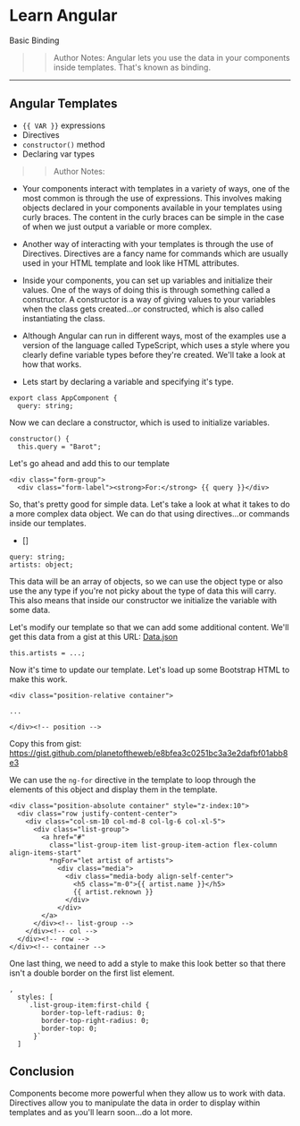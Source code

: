 <!-- .slide: data-state="title" -->
# Learn Angular
Basic Binding

> > Author Notes:
Angular lets you use the data in your components inside templates. That's known as binding.

---

## Angular Templates
- `{{ VAR }}` expressions
- Directives
- `constructor()` method
- Declaring var types

> > Author Notes:
- Your components interact with templates in a variety of ways, one of the most common is through the use of expressions. This involves making objects declared in your components available in your templates using curly braces. The content in the curly braces can be simple in the case of when we just output a variable or more complex.

- Another way of interacting with your templates is through the use of Directives. Directives are a fancy name for commands which are usually used in your HTML template and look like HTML attributes.

- Inside your components, you can set up variables and initialize their values. One of the ways of doing this is through something called a constructor. A constructor is a way of giving values to your variables when the class gets created...or constructed, which is also called instantiating the class.

- Although Angular can run in different ways, most of the examples use a version of the language called TypeScript, which uses a style where you clearly define variable types before they're created. We'll take a look at how that works.


- Lets start by declaring a variable and specifying it's type.

```
export class AppComponent {
  query: string;
```

Now we can declare a constructor, which is used to initialize variables.

```
constructor() {
  this.query = "Barot";
```

Let's go ahead and add this to our template

```
<div class="form-group">
  <div class="form-label"><strong>For:</strong> {{ query }}</div>
```

So, that's pretty good for simple data. Let's take a look at what it takes to do a more complex data object. We can do that using directives...or commands inside our templates.

- []

```
query: string;
artists: object;
```

This data will be an array of objects, so we can use the object type or also use the any type if you're not picky about the type of data this will carry. This also means that inside our constructor we initialize the variable with some data.

Let's modify our template so that we can add some additional content. We'll get this data from a gist at this URL: [Data.json](https://gist.github.com/planetoftheweb/8bc1698e423ef0ff3db734f4115bf214)


```
this.artists = ...;
```

Now it's time to update our template. Let's load up some Bootstrap HTML to make this work.

```
<div class="position-relative container">

...

</div><!-- position -->
```

Copy this from gist: https://gist.github.com/planetoftheweb/e8bfea3c0251bc3a3e2dafbf01abb8e3

We can use the `ng-for` directive in the template to loop through the elements of this object and display them in the template.

```
<div class="position-absolute container" style="z-index:10">
  <div class="row justify-content-center">
    <div class="col-sm-10 col-md-8 col-lg-6 col-xl-5">
      <div class="list-group">
        <a href="#"
          class="list-group-item list-group-item-action flex-column align-items-start"
          *ngFor="let artist of artists">
            <div class="media">
              <div class="media-body align-self-center">
                <h5 class="m-0">{{ artist.name }}</h5>
                {{ artist.reknown }}
              </div>
            </div>
        </a>
      </div><!-- list-group -->
    </div><!-- col -->
  </div><!-- row -->
</div><!-- container -->
```

One last thing, we need to add a style to make this look better so that there isn't a double border on the first list element.

```
,
  styles: [
    `.list-group-item:first-child {
        border-top-left-radius: 0;
        border-top-right-radius: 0;
        border-top: 0;
      }`
  ]
```

## Conclusion
Components become more powerful when they allow us to work with data. Directives allow you to manipulate the data in order to display within templates and as you'll learn soon...do a lot more.
